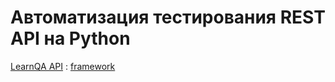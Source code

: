 # Автоматизация тестирования REST API на Python

[LearnQA API](https://playground.learnqa.ru/api/map) : [framework](https://github.com/MikeTaran/REST_API_LearnQA)

